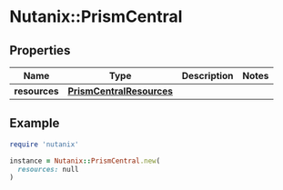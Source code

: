# Nutanix::PrismCentral

## Properties

| Name | Type | Description | Notes |
| ---- | ---- | ----------- | ----- |
| **resources** | [**PrismCentralResources**](PrismCentralResources.md) |  |  |

## Example

```ruby
require 'nutanix'

instance = Nutanix::PrismCentral.new(
  resources: null
)
```

